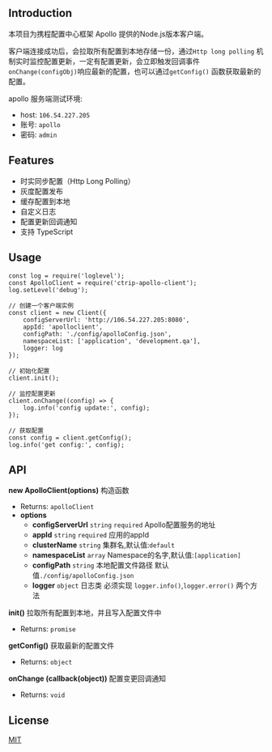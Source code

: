 

## Introduction
本项目为携程配置中心框架 Apollo 提供的Node.js版本客户端。

客户端连接成功后，会拉取所有配置到本地存储一份，通过`Http long polling` 机制实时监控配置更新，一定有配置更新，会立即触发回调事件 `onChange(configObj)`响应最新的配置，也可以通过`getConfig()` 函数获取最新的配置。

apollo 服务端测试环境:
* host: `106.54.227.205`
* 账号: `apollo`
* 密码: `admin`

## Features
* 时实同步配置（Http Long Polling）
* 灰度配置发布
* 缓存配置到本地
* 自定义日志
* 配置更新回调通知
* 支持 TypeScript

## Usage
```
const log = require('loglevel');
const ApolloClient = require('ctrip-apollo-client');
log.setLevel('debug');

// 创建一个客户端实例
const client = new Client({
    configServerUrl: 'http://106.54.227.205:8080',
    appId: 'apolloclient',
    configPath: './config/apolloConfig.json',
    namespaceList: ['application', 'development.qa'],
    logger: log
});

// 初始化配置
client.init();

// 监控配置更新
client.onChange((config) => {
    log.info('config update:', config);
});

// 获取配置
const config = client.getConfig();
log.info('get config:', config);
```
## API
**new ApolloClient(options)** 构造函数
* Returns: `apolloClient`
* **options**
    * **configServerUrl** `string` `required` Apollo配置服务的地址
    * **appId** `string` `required` 应用的appId
    * **clusterName** `string` 集群名,默认值:`default`
    * **namespaceList** `array` Namespace的名字,默认值:`[application]`
    * **configPath** `string` 本地配置文件路径 默认值`./config/apolloConfig.json`
    * **logger** `object` 日志类 必须实现 `logger.info()`,`logger.error()` 两个方法

**init()** 拉取所有配置到本地，并且写入配置文件中
* Returns: `promise`

**getConfig()**  获取最新的配置文件
* Returns: `object`

**onChange (callback(object))**  配置变更回调通知
* Returns: `void`

## License

[MIT](LICENSE)


